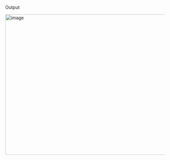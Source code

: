 Output

<img width="828" height="444" alt="image" src="https://github.com/user-attachments/assets/6d967dfe-6369-4331-a8bb-c70f0a668119" />
